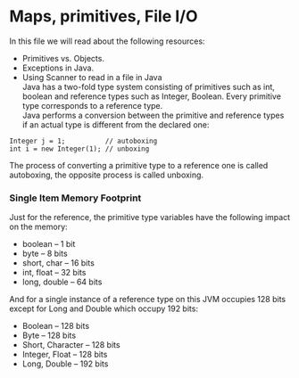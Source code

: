 # Maps, primitives, File I/O  
In this file we will read about the following resources:  
- Primitives vs. Objects.
- Exceptions in Java.
- Using Scanner to read in a file in Java  
Java has a two-fold type system consisting of primitives such as int, boolean and reference types such as Integer, Boolean. Every primitive type corresponds to a reference type.  
Java performs a conversion between the primitive and reference types if an actual type is different from the declared one:
```
Integer j = 1;          // autoboxing
int i = new Integer(1); // unboxing  
```
The process of converting a primitive type to a reference one is called autoboxing, the opposite process is called unboxing.  
###  Single Item Memory Footprint
Just for the reference, the primitive type variables have the following impact on the memory:

- boolean – 1 bit
- byte – 8 bits
- short, char – 16 bits
- int, float – 32 bits
- long, double – 64 bits

And for a single instance of a reference type on this JVM occupies 128 bits except for Long and Double which occupy 192 bits:  

- Boolean – 128 bits
- Byte – 128 bits
- Short, Character – 128 bits
- Integer, Float – 128 bits
- Long, Double – 192 bits
